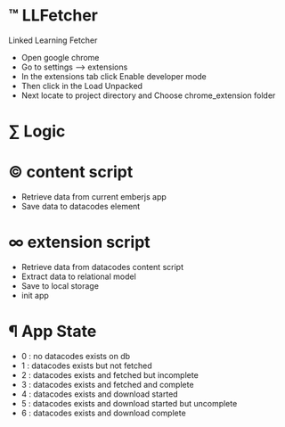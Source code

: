# ™ LLFetcher
Linked Learning Fetcher

- Open google chrome
- Go to settings -->  extensions
- In the extensions tab click Enable developer mode
- Then click in the Load Unpacked  
- Next locate to project directory and Choose chrome_extension folder

# ∑ Logic

# © content script
- Retrieve data from current emberjs app
- Save data to datacodes element

# ∞ extension script
- Retrieve data from datacodes content script
- Extract data to relational model
- Save to local storage
- init app
 
# ¶ App State
- 0 : no datacodes exists on db
- 1 : datacodes exists but not fetched
- 2 : datacodes exists and fetched but incomplete
- 3 : datacodes exists and fetched and complete
- 4 : datacodes exists and download started
- 5 : datacodes exists and download started but uncomplete
- 6 : datacodes exists and download complete